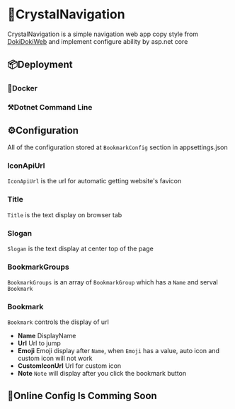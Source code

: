 ﻿# 🔮CrystalNavigation

CrystalNavigation is a simple navigation web app copy style from [DokiDokiWeb]("https://dokidokiweb.com") and implement configure ability by asp.net core

## 📦Deployment

### 🐋Docker

### ⚒️Dotnet Command Line

## ⚙️Configuration

All of the configuration stored at `BookmarkConfig` section in appsettings.json

### IconApiUrl 

`IconApiUrl` is the url for automatic getting website's favicon

### Title

`Title` is the text display on browser tab

### Slogan

`Slogan` is the text display at center top of the page

### BookmarkGroups

`BookmarkGroups` is an array of `BookmarkGroup` which has a `Name` and serval `Bookmark`

### Bookmark

`Bookmark` controls the display of url

- **Name** DisplayName
- **Url** Url to jump
- **Emoji** Emoji display after `Name`, when `Emoji` has a value, auto icon and custom icon will not work
- **CustomIconUrl** Url for custom icon
- **Note** `Note` will display after you click the bookmark button
 
## 🐢Online Config Is Comming Soon